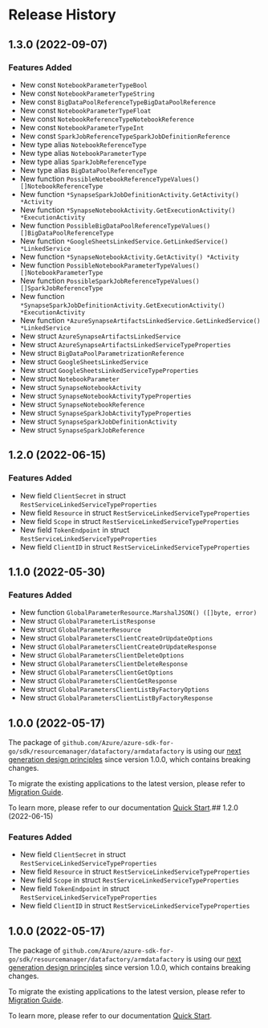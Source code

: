 # Release History

## 1.3.0 (2022-09-07)
### Features Added

- New const `NotebookParameterTypeBool`
- New const `NotebookParameterTypeString`
- New const `BigDataPoolReferenceTypeBigDataPoolReference`
- New const `NotebookParameterTypeFloat`
- New const `NotebookReferenceTypeNotebookReference`
- New const `NotebookParameterTypeInt`
- New const `SparkJobReferenceTypeSparkJobDefinitionReference`
- New type alias `NotebookReferenceType`
- New type alias `NotebookParameterType`
- New type alias `SparkJobReferenceType`
- New type alias `BigDataPoolReferenceType`
- New function `PossibleNotebookReferenceTypeValues() []NotebookReferenceType`
- New function `*SynapseSparkJobDefinitionActivity.GetActivity() *Activity`
- New function `*SynapseNotebookActivity.GetExecutionActivity() *ExecutionActivity`
- New function `PossibleBigDataPoolReferenceTypeValues() []BigDataPoolReferenceType`
- New function `*GoogleSheetsLinkedService.GetLinkedService() *LinkedService`
- New function `*SynapseNotebookActivity.GetActivity() *Activity`
- New function `PossibleNotebookParameterTypeValues() []NotebookParameterType`
- New function `PossibleSparkJobReferenceTypeValues() []SparkJobReferenceType`
- New function `*SynapseSparkJobDefinitionActivity.GetExecutionActivity() *ExecutionActivity`
- New function `*AzureSynapseArtifactsLinkedService.GetLinkedService() *LinkedService`
- New struct `AzureSynapseArtifactsLinkedService`
- New struct `AzureSynapseArtifactsLinkedServiceTypeProperties`
- New struct `BigDataPoolParametrizationReference`
- New struct `GoogleSheetsLinkedService`
- New struct `GoogleSheetsLinkedServiceTypeProperties`
- New struct `NotebookParameter`
- New struct `SynapseNotebookActivity`
- New struct `SynapseNotebookActivityTypeProperties`
- New struct `SynapseNotebookReference`
- New struct `SynapseSparkJobActivityTypeProperties`
- New struct `SynapseSparkJobDefinitionActivity`
- New struct `SynapseSparkJobReference`


## 1.2.0 (2022-06-15)
### Features Added

- New field `ClientSecret` in struct `RestServiceLinkedServiceTypeProperties`
- New field `Resource` in struct `RestServiceLinkedServiceTypeProperties`
- New field `Scope` in struct `RestServiceLinkedServiceTypeProperties`
- New field `TokenEndpoint` in struct `RestServiceLinkedServiceTypeProperties`
- New field `ClientID` in struct `RestServiceLinkedServiceTypeProperties`


## 1.1.0 (2022-05-30)
### Features Added

- New function `GlobalParameterResource.MarshalJSON() ([]byte, error)`
- New struct `GlobalParameterListResponse`
- New struct `GlobalParameterResource`
- New struct `GlobalParametersClientCreateOrUpdateOptions`
- New struct `GlobalParametersClientCreateOrUpdateResponse`
- New struct `GlobalParametersClientDeleteOptions`
- New struct `GlobalParametersClientDeleteResponse`
- New struct `GlobalParametersClientGetOptions`
- New struct `GlobalParametersClientGetResponse`
- New struct `GlobalParametersClientListByFactoryOptions`
- New struct `GlobalParametersClientListByFactoryResponse`


## 1.0.0 (2022-05-17)

The package of `github.com/Azure/azure-sdk-for-go/sdk/resourcemanager/datafactory/armdatafactory` is using our [next generation design principles](https://azure.github.io/azure-sdk/general_introduction.html) since version 1.0.0, which contains breaking changes.

To migrate the existing applications to the latest version, please refer to [Migration Guide](https://aka.ms/azsdk/go/mgmt/migration).

To learn more, please refer to our documentation [Quick Start](https://aka.ms/azsdk/go/mgmt).## 1.2.0 (2022-06-15)
### Features Added

- New field `ClientSecret` in struct `RestServiceLinkedServiceTypeProperties`
- New field `Resource` in struct `RestServiceLinkedServiceTypeProperties`
- New field `Scope` in struct `RestServiceLinkedServiceTypeProperties`
- New field `TokenEndpoint` in struct `RestServiceLinkedServiceTypeProperties`
- New field `ClientID` in struct `RestServiceLinkedServiceTypeProperties`


## 1.0.0 (2022-05-17)

The package of `github.com/Azure/azure-sdk-for-go/sdk/resourcemanager/datafactory/armdatafactory` is using our [next generation design principles](https://azure.github.io/azure-sdk/general_introduction.html) since version 1.0.0, which contains breaking changes.

To migrate the existing applications to the latest version, please refer to [Migration Guide](https://aka.ms/azsdk/go/mgmt/migration).

To learn more, please refer to our documentation [Quick Start](https://aka.ms/azsdk/go/mgmt).